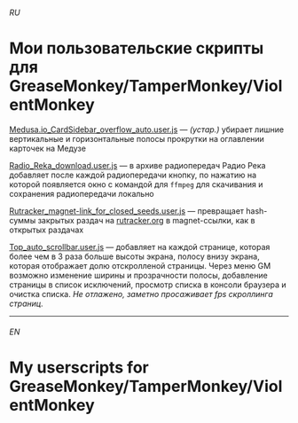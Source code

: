 ###### RU
# Мои пользовательские скрипты для GreaseMonkey/TamperMonkey/ViolentMonkey

[Medusa.io_CardSidebar_overflow_auto.user.js](Medusa.io_CardSidebar_overflow_auto.user.js) — *(устар.)* убирает лишние вертикальные и горизонтальные полосы прокрутки на оглавлении карточек на Медузе

[Radio_Reka_download.user.js](Radio_Reka_download.user.js) — в архиве радиопередач Радио Река добавляет после каждой радиопередачи кнопку, по нажатию на которой появляется окно с командой для `ffmpeg` для скачивания и сохранения радиопередачи локально

[Rutracker_magnet-link_for_closed_seeds.user.js](Rutracker_magnet-link_for_closed_seeds.user.js) — превращает hash-суммы закрытых раздач на [rutracker.org](https://rutracker.org) в magnet-ссылки, как в открытых раздачах

[Top_auto_scrollbar.user.js](Top_auto_scrollbar.user.js) — добавляет на каждой странице, которая более чем в 3 раза больше высоты экрана, полосу внизу экрана, которая отображает долю отскролленой страницы. Через меню GM возможно изменение ширины и прозрачности полосы, добавление страницы в список исключений, просмотр списка в консоли браузера и очистка списка. *Не отлажено, заметно просаживает fps скроллинга страниц.*

---

###### EN
# My userscripts for GreaseMonkey/TamperMonkey/ViolentMonkey
